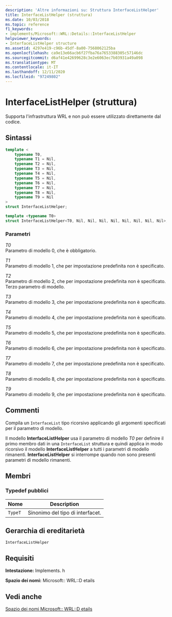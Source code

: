 ```yaml
---
description: 'Altre informazioni su: Struttura InterfaceListHelper'
title: InterfaceListHelper (struttura)
ms.date: 10/03/2018
ms.topic: reference
f1_keywords:
- implements/Microsoft::WRL::Details::InterfaceListHelper
helpviewer_keywords:
- InterfaceListHelper structure
ms.assetid: 4297e419-c96b-45df-8a00-7568062125ba
ms.openlocfilehash: ca9e13e66acb6f27fba76a7653388305c57146dc
ms.sourcegitcommit: d6af41e42699628c3e2e6063ec7b03931a49a098
ms.translationtype: MT
ms.contentlocale: it-IT
ms.lasthandoff: 12/11/2020
ms.locfileid: "97249802"
---
```

# <a name="interfacelisthelper-structure"></a>InterfaceListHelper (struttura)

Supporta l'infrastruttura WRL e non può essere utilizzato direttamente dal codice.

## <a name="syntax"></a>Sintassi

```cpp
template <
    typename T0,
    typename T1 = Nil,
    typename T2 = Nil,
    typename T3 = Nil,
    typename T4 = Nil,
    typename T5 = Nil,
    typename T6 = Nil,
    typename T7 = Nil,
    typename T8 = Nil,
    typename T9 = Nil
>
struct InterfaceListHelper;

template <typename T0>
struct InterfaceListHelper<T0, Nil, Nil, Nil, Nil, Nil, Nil, Nil, Nil>;
```

### <a name="parameters"></a>Parametri

*T0*<br/>
Parametro di modello 0, che è obbligatorio.

*T1*<br/>
Parametro di modello 1, che per impostazione predefinita non è specificato.

*T2*<br/>
Parametro di modello 2, che per impostazione predefinita non è specificato. Terzo parametro di modello.

*T3*<br/>
Parametro di modello 3, che per impostazione predefinita non è specificato.

*T4*<br/>
Parametro di modello 4, che per impostazione predefinita non è specificato.

*T5*<br/>
Parametro di modello 5, che per impostazione predefinita non è specificato.

*T6*<br/>
Parametro di modello 6, che per impostazione predefinita non è specificato.

*T7*<br/>
Parametro di modello 7, che per impostazione predefinita non è specificato.

*T8*<br/>
Parametro di modello 8, che per impostazione predefinita non è specificato.

*T9*<br/>
Parametro di modello 9, che per impostazione predefinita non è specificato.

## <a name="remarks"></a>Commenti

Compila un `InterfaceList` tipo ricorsivo applicando gli argomenti specificati per il parametro di modello.

Il modello **InterfaceListHelper** usa il parametro di modello *T0* per definire il primo membro dati in una `InterfaceList` struttura e quindi applica in modo ricorsivo il modello **InterfaceListHelper** a tutti i parametri di modello rimanenti. **InterfaceListHelper** si interrompe quando non sono presenti parametri di modello rimanenti.

## <a name="members"></a>Membri

### <a name="public-typedefs"></a>Typedef pubblici

|Nome|Description|
|----------|-----------------|
|`TypeT`|Sinonimo del tipo di interfacet.|

## <a name="inheritance-hierarchy"></a>Gerarchia di ereditarietà

`InterfaceListHelper`

## <a name="requirements"></a>Requisiti

**Intestazione:** Implements. h

**Spazio dei nomi:** Microsoft:: WRL::D etails

## <a name="see-also"></a>Vedi anche

[Spazio dei nomi Microsoft:: WRL::D etails](microsoft-wrl-details-namespace.md)
